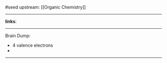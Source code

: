 #seed 
upstream: [[Organic Chemistry]]

---

**links**: 

---

Brain Dump: 

- 4 valence electrons 
- 
--- 






